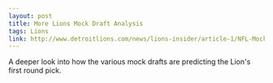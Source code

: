 ```yaml
---
layout: post
title: More Lions Mock Draft Analysis
tags: Lions
link: http://www.detroitlions.com/news/lions-insider/article-1/NFL-Mock-Draft-updates/9cdda967-58cf-434e-be5c-282c4ead4dbf
---
```


A deeper look into how the various mock drafts are predicting the Lion's first round pick.
